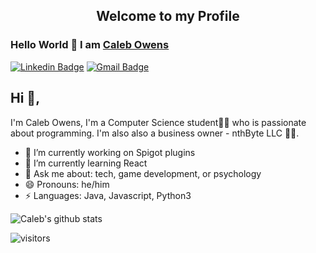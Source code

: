 <p align="center">
 <h2 align="center">Welcome to my Profile</h2>
</p>

### Hello World 👋 I am [Caleb Owens](https://github.com/c10coding)

[![Linkedin Badge](https://img.shields.io/badge/-calebowens-blue?style=flat-square&logo=Linkedin&logoColor=white&link=https://www.linkedin.com/in/caleb-owens-003264169/)](https://www.linkedin.com/in/caleb-owens-003264169/) 
[![Gmail Badge](https://img.shields.io/badge/-caleb.ja.owens@gmail.com-c14438?style=flat-square&logo=Gmail&logoColor=white&link=mailto:caleb.ja.owens@gmail.com)](mailto:caleb.ja.owens@gmail.com)

## Hi 👋, 
I'm Caleb Owens, I'm a Computer Science student👨‍💻 who is passionate about programming. I'm also also a business owner - nthByte LLC
🏄‍♂️. 

- 🔭 I’m currently working on Spigot plugins
- 🌱 I’m currently learning React
- 💬 Ask me about: tech, game development, or psychology
- 😄 Pronouns: he/him
-  ⚡ Languages: Java, Javascript, Python3

![Caleb's github stats](https://github-readme-stats.vercel.app/api?username=c10coding&show_icons=true)
<br />

<!-- Optional Visitors badge: -->
![visitors](https://visitor-badge.laobi.icu/badge?page_id=TomasCostaK.TomasCostaK)
